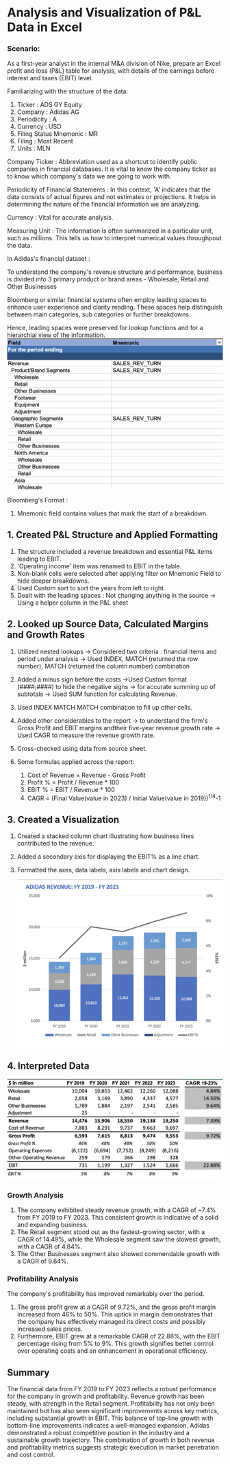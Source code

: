 # Analysis and Visualization of P&L Data in Excel 
### Scenario: 
As a first-year analyst in the internal M&A division of Nike, prepare an Excel profit and loss (P&L) table for analysis, with details of the earnings before interest and taxes (EBIT) level. 

Familiarizing with the structure of the data:
1. Ticker : ADS GY Equity
2. Company :	Adidas AG
3. Periodicity :	A
4. Currency :	USD
5. Filing Status Mnemonic : MR
6. Filing :	Most Recent
7. Units :	MLN

Company Ticker : Abbreviation used as a shortcut to identify public companies in financial databases. It is vital to know the company ticker as to know which company's data we are going to work with.

Periodicity of Financial Statements : In this context, 'A' indicates that the data consists of actual figures and not estimates or projections. It helps in determining the nature of the financial information we are analyzing.

Currency : Vital for accurate analysis.

Measuring Unit : The information is often summarized in a particular unit, such as millions. This tells us how to interpret numerical values throughpout the data.

In Adidas's financial dataset :

To understand the company's revenue structure and performance, business is divided into 3 primary product or brand areas - Wholesale, Retail and Other Businesses

Bloomberg or similar financial systems often employ leading spaces to enhance user experience and clarity reading. These spaces help distinguish between main categories, sub categories or further breakdowns. 

Hence, leading spaces were preserved for lookup functions and for a hierarchial view of the information.
![sheet](https://github.com/Ittismita/Data-Analytics-Projects/blob/main/Analysis%20and%20Visualization%20of%20P%26L%20Data%20in%20Excel%20Project/viz./dta.png)


Bloomberg's Format :
1. Mnemonic field contains values that mark the start of a breakdown.

## 1. Created P&L Structure and Applied Formatting

1.  The structure included a revenue breakdown and essential P&L items leading to EBIT.
2.  'Operating income' item was renamed to EBIT in the table.
3.  Non-blank cells were selected after applying filter on Mnemonic Field to hide deeper breakdowns.
4.  Used Custom sort to sort the years from left to right.
5.  Dealt with the leading spaces :
    Not changing anything in the source -> Using a helper column in the P&L sheet

## 2. Looked up Source Data, Calculated Margins and Growth Rates

1. Utilized nested lookups -> Considered two criteria : financial items and period under analysis -> Used INDEX, MATCH (returned the row number), MATCH (returned the column number) combination
2. Added a minus sign before the costs ->Used Custom format (####;####) to hide the negative signs -> for accurate summing up of subtotals -> Used SUM function for calculating Revenue.
3. Used INDEX MATCH MATCH combination to fill up other cells.
4. Added other considerables to the report -> to understand the firm's Gross Profit and EBIT margins andtheir five-year revenue growth rate -> Used CAGR to measure the revenue growth rate.
5. Cross-checked using data from source sheet.
6. Some formulas applied across the report:
   
   1. Cost of Revenue = Revenue - Gross Profit
   2. Profit % = Profit / Revenue * 100
   3. EBIT % = EBIT / Revenue * 100
   4. CAGR =  (Final Value(value in 2023) / Initial Value(value in 2019))<sup>1/4</sup>-1
  
## 3. Created a Visualization
1. Created a stacked column chart illustrating how business lines contributed to the revenue.
2. Added a secondary axis for displaying the EBIT% as a line chart.
3. Formatted the axes, data labels, axis labels and chart design.

   ![chart](https://github.com/Ittismita/Data-Analytics-Projects/blob/main/Analysis%20and%20Visualization%20of%20P%26L%20Data%20in%20Excel%20Project/viz./PL_chart.png)

## 4. Interpreted Data

![sheet1](https://github.com/Ittismita/Data-Analytics-Projects/blob/main/Analysis%20and%20Visualization%20of%20P%26L%20Data%20in%20Excel%20Project/viz./PL.png)

### Growth Analysis
1. The company exhibited steady revenue growth, with a CAGR of ~7.4% from FY 2019 to FY 2023. This consistent growth is indicative of a solid and expanding business.
2. The Retail segment stood out as the fastest-growing sector, with a CAGR of 14.49%, while the Wholesale segment saw the slowest growth, with a CAGR of 4.84%.
3. The Other Businesses segment also showed commendable growth with a CAGR of 9.64%.
   
### Profitability Analysis
The company's profitability has improved remarkably over the period. 
1. The gross profit grew at a CAGR of 9.72%, and the gross profit margin increased from 46% to 50%. This uptick in margin demonstrates that the company has effectively managed its direct costs and possibly increased sales prices.
2. Furthermore, EBIT grew at a remarkable CAGR of 22.88%, with the EBIT percentage rising from 5% to 9%. This growth signifies better control over operating costs and an enhancement in operational efficiency.

## Summary
The financial data from FY 2019 to FY 2023 reflects a robust performance for the company in growth and profitability. Revenue growth has been steady, with strength in the Retail segment. Profitability has not only been maintained but has also seen significant improvements across key metrics, including substantial growth in EBIT. This balance of top-line growth with bottom-line improvements indicates a well-managed expansion. Adidas demonstrated a robust competitive position in the industry and a sustainable growth trajectory. The combination of growth in both revenue and profitability metrics suggests strategic execution in market penetration and cost control.

